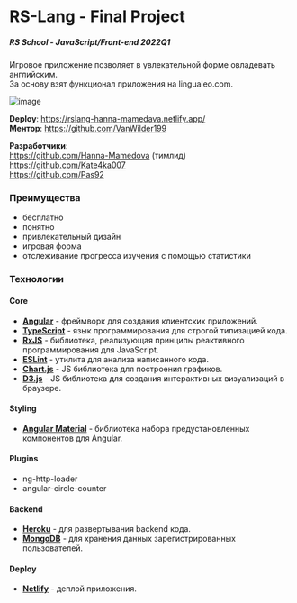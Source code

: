 # RS-Lang - Final Project
##### RS School - JavaScript/Front-end 2022Q1

Игровое приложение позволяет в увлекательной форме овладевать английским.  
За основу взят функционал приложения на lingualeo.com.  

![image](https://user-images.githubusercontent.com/75042307/190414206-06a287eb-a538-46b6-8e35-41e17ab135fd.png)

**Deploy**: https://rslang-hanna-mamedava.netlify.app/  
**Ментор**: https://github.com/VanWilder199

**Разработчики**:  
 https://github.com/Hanna-Mamedova (тимлид)  
 https://github.com/Kate4ka007  
 https://github.com/Pas92

### Преимущества
- бесплатно
- понятно
- привлекательный дизайн
- игровая форма
- отслеживание прогресса изучения с помощью статистики

### Технологии
#### Core
- **[Angular](https://angular.io/)** - фреймворк для создания клиентских приложений.  
- **[TypeScript](https://www.typescriptlang.org/)** - язык программирования для строгой типизацией кода.
- **[RxJS](https://rxjs.dev/)** - библиотека, реализующая принципы реактивного программирования для JavaScript.
- **[ESLint](https://eslint.org/)** - утилита для анализа написанного кода.
- **[Chart.js](https://www.chartjs.org/)** - JS библиотека для построения графиков.  
- **[D3.js](https://d3js.org/)** - JS библиотека для создания интерактивных визуализаций в браузере.

#### Styling
- **[Angular Material](https://material.angular.io/)** - библиотека набора предустановленных компонентов для Angular.

#### Plugins
- ng-http-loader
- angular-circle-counter

#### Backend
- **[Heroku](https://www.heroku.com/)** - для развертывания backend кода.
- **[MongoDB](https://www.mongodb.com/)** - для хранения данных зарегистрированных пользователей.

#### Deploy
- **[Netlify](https://www.netlify.com/)** - деплой приложения.
